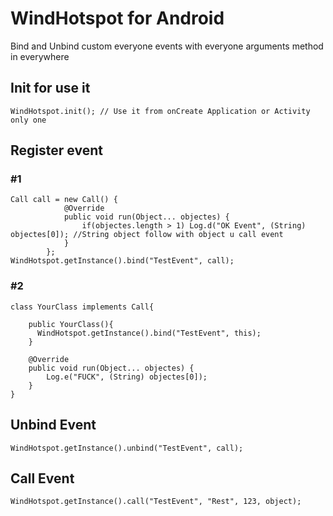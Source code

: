 # WindHotspot for Android
Bind and Unbind custom everyone events with everyone arguments method in everywhere

## Init for use it

```
WindHotspot.init(); // Use it from onCreate Application or Activity only one
```


## Register event 

### #1
```
Call call = new Call() {
            @Override
            public void run(Object... objectes) {
                if(objectes.length > 1) Log.d("OK Event", (String) objectes[0]); //String object follow with object u call event
            }
        };
WindHotspot.getInstance().bind("TestEvent", call);
```

### #2
```
class YourClass implements Call{
    
    public YourClass(){
      WindHotspot.getInstance().bind("TestEvent", this);
    }

    @Override
    public void run(Object... objectes) {
        Log.e("FUCK", (String) objectes[0]);
    }
}
```

## Unbind Event 

```
WindHotspot.getInstance().unbind("TestEvent", call);
```

## Call Event
```
WindHotspot.getInstance().call("TestEvent", "Rest", 123, object);
```
